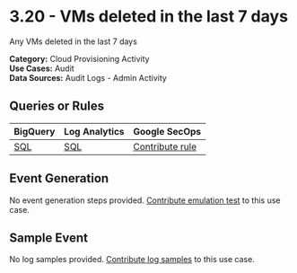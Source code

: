 # 3.20 - VMs deleted in the last 7 days
Any VMs deleted in the last 7 days


**Category:** Cloud Provisioning Activity
</br>
**Use Cases:** Audit
</br>
**Data Sources:** Audit Logs - Admin Activity
</br>



## Queries or Rules
BigQuery | Log Analytics | Google SecOps
--- | --- | ---
[SQL](../../backends/bigquery/sql/3_20_virtual_machines_deleted.sql) | [SQL](../../backends/log_analytics/sql/3_20_virtual_machines_deleted.sql) | [Contribute rule](../../CONTRIBUTING.md)

## Event Generation
No event generation steps provided. [Contribute emulation test](../../CONTRIBUTING.md) to this use case.

## Sample Event
No log samples provided. [Contribute log samples](../../CONTRIBUTING.md) to this use case.

